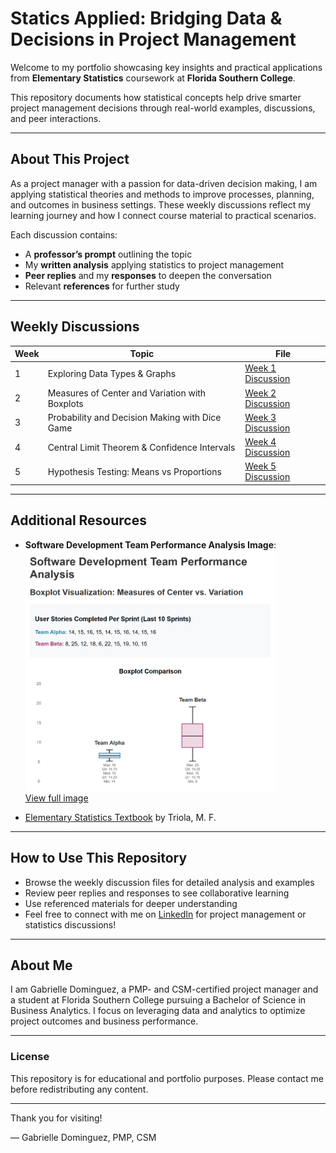 # Statics Applied: Bridging Data & Decisions in Project Management

Welcome to my portfolio showcasing key insights and practical applications from **Elementary Statistics** coursework at **Florida Southern College**.  

This repository documents how statistical concepts help drive smarter project management decisions through real-world examples, discussions, and peer interactions.

---

## About This Project

As a project manager with a passion for data-driven decision making, I am applying statistical theories and methods to improve processes, planning, and outcomes in business settings. These weekly discussions reflect my learning journey and how I connect course material to practical scenarios.

Each discussion contains:  
- A **professor’s prompt** outlining the topic  
- My **written analysis** applying statistics to project management  
- **Peer replies** and my **responses** to deepen the conversation  
- Relevant **references** for further study  

---

## Weekly Discussions

| Week | Topic | File |
|-------|-------|------|
| 1 | Exploring Data Types & Graphs | [Week 1 Discussion](week1-discussion.md) |
| 2 | Measures of Center and Variation with Boxplots | [Week 2 Discussion](week-2-discussion.md) |
| 3 | Probability and Decision Making with Dice Game | [Week 3 Discussion](week3-discussion.md) |
| 4 | Central Limit Theorem & Confidence Intervals | [Week 4 Discussion](week4-central-limit-theorem-confidence-interval.md) |
| 5 | Hypothesis Testing: Means vs Proportions | [Week 5 Discussion](week5-discussion.md) |

---

## Additional Resources

- **Software Development Team Performance Analysis Image**:  
  <img src="Software%20Development%20Team%20Performance%20Analysis.png" alt="Team Performance" width="400" />  
  [View full image](Software%20Development%20Team%20Performance%20Analysis.png)

- [Elementary Statistics Textbook](https://www.pearson.com) by Triola, M. F.

---

## How to Use This Repository

- Browse the weekly discussion files for detailed analysis and examples  
- Review peer replies and responses to see collaborative learning  
- Use referenced materials for deeper understanding  
- Feel free to connect with me on [LinkedIn](https://www.linkedin.com/in/gabrielle-r-dominguez) for project management or statistics discussions!

---

## About Me

I am Gabrielle Dominguez, a PMP- and CSM-certified project manager and a student at Florida Southern College pursuing a Bachelor of Science in Business Analytics. I focus on leveraging data and analytics to optimize project outcomes and business performance.

---

### License

This repository is for educational and portfolio purposes. Please contact me before redistributing any content.

---

Thank you for visiting!

— Gabrielle Dominguez, PMP, CSM
